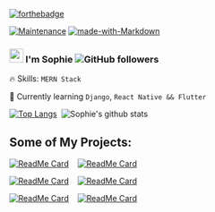 [![forthebadge](https://forthebadge.com/images/badges/powered-by-jeffs-keyboard.svg)](https://forthebadge.com)

[![Maintenance](https://img.shields.io/badge/Maintained%3F-yes-green.svg)](https://GitHub.com/Naereen/StrapDown.js/graphs/commit-activity) 
[![made-with-Markdown](https://img.shields.io/badge/Made%20with-Markdown-1f425f.svg)](http://commonmark.org) 

### <img src="https://i.postimg.cc/Yq9RwN0q/wave.gif" alt="wave" width="25"/> I'm Sophie ![GitHub followers](https://img.shields.io/github/followers/hellosophiee?style=social)


🔥 Skills: `MERN Stack`

🌱 Currently learning `Django`, `React Native && Flutter`


[![Top Langs](https://github-readme-stats.vercel.app/api/top-langs/?username=hellosophiee&theme=cobalt&layout=compact)](https://github.com/anuraghazra/github-readme-stats)&nbsp;&nbsp;![Sophie's github stats](https://github-readme-stats.vercel.app/api?username=hellosophiee&theme=cobalt&show_icons=true)

## Some of My Projects:

[![ReadMe Card](https://github-readme-stats.vercel.app/api/pin/?username=hellosophiee&repo=nodejs-telegram-bot-covid19&theme=cobalt)](https://github.com/anuraghazra/github-readme-stats) &nbsp;&nbsp; [![ReadMe Card](https://github-readme-stats.vercel.app/api/pin/?username=hellosophiee&repo=react-firebase-blog&theme=cobalt)](https://github.com/anuraghazra/github-readme-stats)

[![ReadMe Card](https://github-readme-stats.vercel.app/api/pin/?username=hellosophiee&repo=chatty&theme=cobalt)](https://github.com/anuraghazra/github-readme-stats) &nbsp;&nbsp; [![ReadMe Card](https://github-readme-stats.vercel.app/api/pin/?username=hellosophiee&repo=online-bookstore-django-app&theme=cobalt)](https://github.com/anuraghazra/github-readme-stats)

[![ReadMe Card](https://github-readme-stats.vercel.app/api/pin/?username=hellosophiee&repo=Brooklyn-Bridge&theme=cobalt)](https://github.com/anuraghazra/github-readme-stats) &nbsp;&nbsp; [![ReadMe Card](https://github-readme-stats.vercel.app/api/pin/?username=hellosophiee&repo=react-todo-app&theme=cobalt)](https://github.com/anuraghazra/github-readme-stats)



<!--
**hellosophiee/hellosophiee** is a ✨ _special_ ✨ repository because its `README.md` (this file) appears on your GitHub profile.

Here are some ideas to get you started:

- 🔭 I’m currently working on ...
- 🌱 I’m currently learning ...
- 👯 I’m looking to collaborate on ...
- 🤔 I’m looking for help with ...
- 💬 Ask me about ...
- 📫 How to reach me: ...
- 😄 Pronouns: ...
- ⚡ Fun fact: ...
-->
